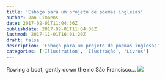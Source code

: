 ```yaml
---
title: 'Esboço para um projeto de poemas inglesas'
author: Jan Limpens
date: 2017-02-01T11:04:36Z
publishdate: 2017-02-01T11:04:36Z
lastmod: 2017-11-01T16:01:20Z
draft: false
description: 'Esboço para um projeto de poemas inglesas'
categories: ['Illustration', 'Ilustração', 'Livros']
---
```


Rowing a boat, gently down the rio São Francisco... [![](//jan.limpens.com/wp-content/uploads/row-row-row-sans-2-287x400.jpg)](/esboco-para-um-projeto-de-poemas-inglesas/row-row-row-sans-3/)
